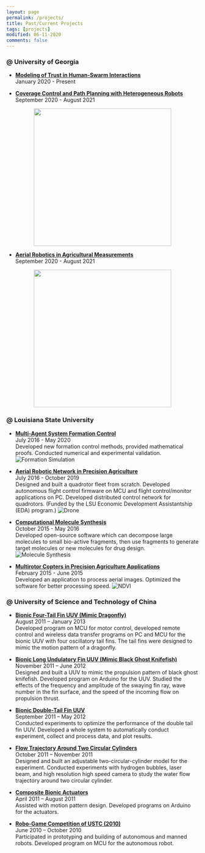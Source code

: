```yaml
---
layout: page
permalink: /projects/
title: Past/Current Projects
tags: [projects]
modified: 06-11-2020
comments: false
---
```


### @ University of Georgia     

<!-- * [**CPS**]()<br> -->
<!-- January 2021 - Present<br> -->

* [**Modeling of Trust in Human-Swarm Interactions**](https://liutairan.github.io/projects/trust_hsi/)<br>
January 2020 - Present<br>

* [**Coverage Control and Path Planning with Heterogeneous Robots**](https://liutairan.github.io/projects/coverage_path_planning/)<br>
September 2020 - August 2021<br>
<img style="display:block; margin-left: auto; margin-right: auto;" src="../Pics/coverage_path_planning/mixed-traj.png" width="360">

* [**Aerial Robotics in Agricultural Measurements**](https://liutairan.github.io/projects/agriculture_measurement/)<br>
September 2020 - August 2021<br>
<img style="display:block; margin-left: auto; margin-right: auto;" src="../Pics/agriculture_measurement/PoleFold.png" width="360">


### @ Louisiana State University

* [**Multi-Agent System Formation Control**](https://liutairan.github.io/projects/formation_control/)<br>
July 2016 - May 2020<br>
Developed new formation control methods, provided mathematical proofs.
Conducted numerical and experimental validation.
![Formation Simulation](../Pics/formation_control/Angle-Directed-Form.gif)

* [**Aerial Robotic Network in Precision Agriculture**](https://liutairan.github.io/projects/agriculture_robotic/)<br>
July 2016 - October 2019<br>
Designed and built a quadrotor fleet from scratch.
Developed autonomous flight control firmware on MCU and flight control/monitor applications on PC.
Developed distributed control network for quadrotors.
(Funded by the LSU Economic Development Assistantship (EDA) program.)
![Drone](../Pics/agriculture_robotic/DSC_3056.jpg)

* [**Computational Molecule Synthesis**](https://liutairan.github.io/projects/computational_molecule_synthesis/)<br>
October 2015 - May 2016<br>
Developed open-source software which can decompose large molecules to small bio-active fragments, then use fragments to generate target molecules or new molecules for drug design.
![Molecule Synthesis](../Pics/computational_molecule_synthesis/Abstract.png)

* [**Multirotor Copters in Precision Agriculture Applications**](https://liutairan.github.io/projects/multirotor_agriculture/)<br>
February 2015 - June 2015<br>
Developed an application to process aerial images.
Optimized the software for better processing speed.
![NDVI](../Pics/agriculture_aerial_image/NDVI-G.jpg)

### @ University of Science and Technology of China

* [**Bionic Four-Tail Fin UUV (Mimic Dragonfly)**](https://liutairan.github.io/projects/four_tail_fin)<br>
August 2011 – January 2013<br>
Developed program on MCU for motor control, developed remote control and wireless data transfer programs on PC and MCU for the bionic UUV with four oscillatory tail fins. The tail fins were designed to mimic the motion pattern of a dragonfly.

* [**Bionic Long Undulatory Fin UUV (Mimic Black Ghost Knifefish)**](https://liutairan.github.io/projects/long_undulatory_fin)<br>
November 2011 – June 2012<br>
Designed and built a UUV to mimic the propulsion pattern of black ghost knifefish.
Developed program on Arduino for the UUV.
Studied the effects of the frequency and amplitude of the swaying fin ray, wave number in the fin surface, and the speed of the incoming flow on propulsion thrust.

* [**Bionic Double-Tail Fin UUV**](https://liutairan.github.io/projects/double_tail_fin)<br>
September 2011 – May 2012<br>
Conducted experiments to optimize the performance of the double tail fin UUV.
Developed a whole system to automatically conduct experiment, collect and process data, and plot results.

* [**Flow Trajectory Around Two Circular Cylinders**](https://liutairan.github.io/projects/flow_trajectory)<br>
October 2011 – November 2011<br>
Designed and built an adjustable two-circular-cylinder model for the experiment.
Conducted experiments with hydrogen bubbles, laser beam, and high resolution high speed camera to study the water flow trajectory around two circular cylinder.

* [**Composite Bionic Actuators**](https://liutairan.github.io/projects/composite_actuator)<br>
April 2011 – August 2011<br>
Assisted with motion pattern design.
Developed programs on Arduino for the actuators.

* [**Robo-Game Competition of USTC (2010)**](https://liutairan.github.io/projects/robo_game)<br>
June 2010 – October 2010<br>
Participated in prototyping and building of autonomous and manned robots.
Developed program on MCU for the autonomous robot.

